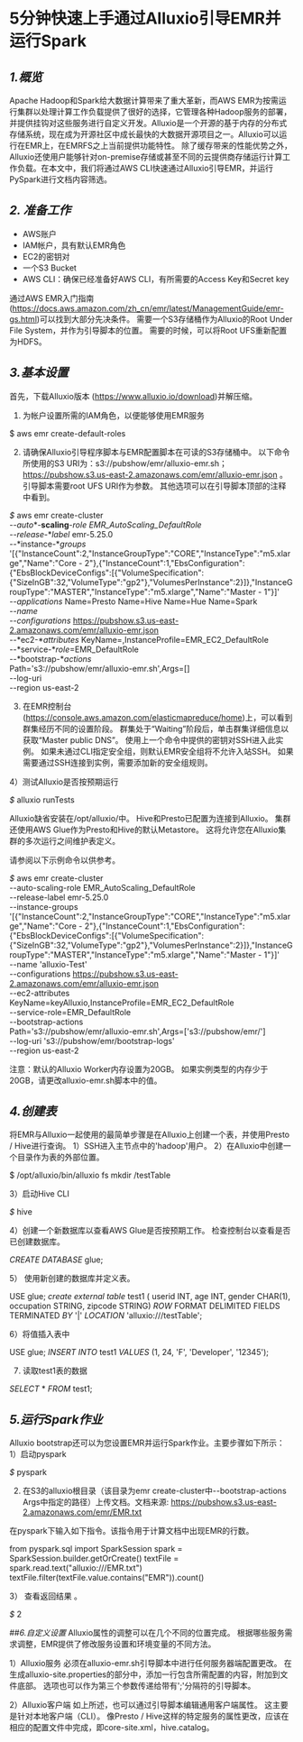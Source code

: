 # 5分钟快速上手通过Alluxio引导EMR并运行Spark

## *1.概览*
Apache Hadoop和Spark给大数据计算带来了重大革新，而AWS EMR为按需运行集群以处理计算工作负载提供了很好的选择，它管理各种Hadoop服务的部署，并提供挂钩对这些服务进行自定义开发。Alluxio是一个开源的基于内存的分布式存储系统，现在成为开源社区中成长最快的大数据开源项目之一。Alluxio可以运行在EMR上，在EMRFS之上当前提供功能特性。 除了缓存带来的性能优势之外，Alluxio还使用户能够针对on-premise存储或甚至不同的云提供商存储运行计算工作负载。在本文中，我们将通过AWS CLI快速通过Alluxio引导EMR，并运行PySpark进行文档内容筛选。

## *2. 准备工作*

* AWS账户
* IAM帐户，具有默认EMR角色
* EC2的密钥对
* 一个S3 Bucket
* AWS CLI：确保已经准备好AWS CLI，有所需要的Access Key和Secret key

通过AWS EMR入门指南 (https://docs.aws.amazon.com/zh_cn/emr/latest/ManagementGuide/emr-gs.html)可以找到大部分先决条件。 需要一个S3存储桶作为Alluxio的Root Under File System，并作为引导脚本的位置。 需要的时候，可以将Root UFS重新配置为HDFS。

## *3.基本设置*

首先，下载Alluxio版本 (https://www.alluxio.io/download)并解压缩。

1) 为帐户设置所需的IAM角色，以便能够使用EMR服务

$ aws emr create-default-roles

2) 请确保Alluxio引导程序脚本与EMR配置脚本在可读的S3存储桶中。 以下命令所使用的S3 URI为：s3://pubshow/emr/alluxio-emr.sh；https://pubshow.s3.us-east-2.amazonaws.com/emr/alluxio-emr.json  。
引导脚本需要root UFS URI作为参数。 其他选项可以在引导脚本顶部的注释中看到。 

*$* aws emr create-cluster \
--*auto**-**scaling**-**role* EMR_AutoScaling_DefaultRole \
--*release**-**label* emr-5.25.0 \
--*instance-**groups* '[{"InstanceCount":2,"InstanceGroupType":"CORE","InstanceType":"m5.xlarge","Name":"Core - 2"},{"InstanceCount":1,"EbsConfiguration":{"EbsBlockDeviceConfigs":[{"VolumeSpecification":{"SizeInGB":32,"VolumeType":"gp2"},"VolumesPerInstance":2}]},"InstanceGroupType":"MASTER","InstanceType":"m5.xlarge","Name":"Master - 1"}]' \
--*applications* Name=Presto Name=Hive Name=Hue Name=Spark \
--*name* <CLUSTER NAME> \
--*configurations* https://pubshow.s3.us-east-2.amazonaws.com/emr/alluxio-emr.json \
--*ec2-**attributes* KeyName=<KEY NAME>,InstanceProfile=EMR_EC2_DefaultRole \
--*service-**role*=EMR_DefaultRole \
--*bootstrap-**actions* \
Path='s3://pubshow/emr/alluxio-emr.sh',Args=[<S3 BOOTSTRAP PATH>] \
--log-uri <S3 LOG PATH> \
--region us-east-2

3) 在EMR控制台 (https://console.aws.amazon.com/elasticmapreduce/home)上，可以看到群集经历不同的设置阶段。 群集处于“Waiting”阶段后，单击群集详细信息以获取“Master public DNS”。 使用上一个命令中提供的密钥对SSH进入此实例。 如果未通过CLI指定安全组，则默认EMR安全组将不允许入站SSH。 如果需要通过SSH连接到实例，需要添加新的安全组规则。

4）测试Alluxio是否按预期运行

*$* alluxio runTests

Alluxio缺省安装在/opt/alluxio/中。 Hive和Presto已配置为连接到Alluxio。 集群还使用AWS Glue作为Presto和Hive的默认Metastore。 这将允许您在Alluxio集群的多次运行之间维护表定义。

请参阅以下示例命令以供参考。

*$* aws emr create-cluster \
--auto-scaling-role EMR_AutoScaling_DefaultRole \
--release-label emr-5.25.0 \
--instance-groups '[{"InstanceCount":2,"InstanceGroupType":"CORE","InstanceType":"m5.xlarge","Name":"Core - 2"},{"InstanceCount":1,"EbsConfiguration":{"EbsBlockDeviceConfigs":[{"VolumeSpecification":{"SizeInGB":32,"VolumeType":"gp2"},"VolumesPerInstance":2}]},"InstanceGroupType":"MASTER","InstanceType":"m5.xlarge","Name":"Master - 1"}]' \
--name 'alluxio-Test' \
--configurations https://pubshow.s3.us-east-2.amazonaws.com/emr/alluxio-emr.json \
--ec2-attributes KeyName=keyAlluxio,InstanceProfile=EMR_EC2_DefaultRole \
--service-role=EMR_DefaultRole \
--bootstrap-actions \
Path='s3://pubshow/emr/alluxio-emr.sh',Args=['s3://pubshow/emr/'] \
--log-uri 's3://pubshow/emr/bootstrap-logs' \
--region us-east-2

注意：默认的Alluxio Worker内存设置为20GB。 如果实例类型的内存少于20GB，请更改alluxio-emr.sh脚本中的值。

## *4.创建表*

将EMR与Alluxio一起使用的最简单步骤是在Alluxio上创建一个表，并使用Presto / Hive进行查询。
1）SSH进入主节点中的'hadoop'用户。
2）在Alluxio中创建一个目录作为表的外部位置。

$ /opt/alluxio/bin/alluxio fs mkdir /testTable

3）启动Hive CLI

*$* hive

4）创建一个新数据库以查看AWS Glue是否按预期工作。 检查控制台以查看是否已创建数据库。

*CREATE* *DATABASE* glue;

5） 使用新创建的数据库并定义表。

USE glue;
*create* *external* *table* test1 (
userid INT,
age INT,
gender CHAR(1),
occupation STRING,
zipcode STRING)
*ROW* FORMAT DELIMITED
FIELDS TERMINATED *BY* '|'
*LOCATION* 'alluxio:///testTable';

6）将值插入表中

USE glue;
*INSERT* *INTO* test1 *VALUES* (1, 24, 'F', 'Developer', '12345');

7) 读取test1表的数据

*SELECT* * *FROM* test1;

## *5.运行Spark作业*
Alluxio bootstrap还可以为您设置EMR并运行Spark作业。主要步骤如下所示：
1）启动pyspark

*$* pyspark

2) 在S3的alluxio根目录（该目录为emr create-cluster中--bootstrap-actions Args中指定的路径）上传文档。文档来源: https://pubshow.s3.us-east-2.amazonaws.com/emr/EMR.txt

在pyspark下输入如下指令。该指令用于计算文档中出现EMR的行数。

from pyspark.sql import SparkSession
spark = SparkSession.builder.getOrCreate()
textFile = spark.read.text("alluxio:///EMR.txt")
textFile.filter(textFile.value.contains("EMR")).count()

3） 查看返回结果 。

*$* 2

##*6.自定义设置*
Alluxio属性的调整可以在几个不同的位置完成。 根据哪些服务需求调整，EMR提供了修改服务设置和环境变量的不同方法。

1）Alluxio服务
必须在alluxio-emr.sh引导脚本中进行任何服务器端配置更改。 在生成alluxio-site.properties的部分中，添加一行包含所需配置的内容，附加到文件底部。 选项也可以作为第三个参数传递给带有';'分隔符的引导脚本。

2）Alluxio客户端
如上所述，也可以通过引导脚本编辑通用客户端属性。 这主要是针对本地客户端（CLI）。 像Presto / Hive这样的特定服务的属性更改，应该在相应的配置文件中完成，即core-site.xml，hive.catalog。
